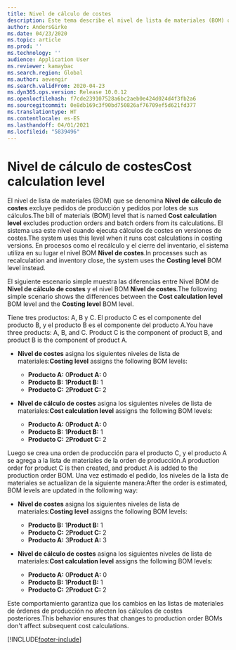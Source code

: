 ```yaml
---
title: Nivel de cálculo de costes
description: Este tema describe el nivel de lista de materiales (BOM) que se denomina Nivel de cálculo de costes. Este nivel BOM excluye los pedidos de producción y lote de sus cálculos.
author: AndersGirke
ms.date: 04/23/2020
ms.topic: article
ms.prod: ''
ms.technology: ''
audience: Application User
ms.reviewer: kamaybac
ms.search.region: Global
ms.author: aevengir
ms.search.validFrom: 2020-04-23
ms.dyn365.ops.version: Release 10.0.12
ms.openlocfilehash: f7cde239107528a6bc2aeb0e424d024d4f3fb2a6
ms.sourcegitcommit: 0e8db169c3f90bd750826af76709ef5d621fd377
ms.translationtype: HT
ms.contentlocale: es-ES
ms.lasthandoff: 04/01/2021
ms.locfileid: "5839496"
---
```

# <a name="cost-calculation-level"></a><span data-ttu-id="49fd0-104">Nivel de cálculo de costes</span><span class="sxs-lookup"><span data-stu-id="49fd0-104">Cost calculation level</span></span>

<span data-ttu-id="49fd0-105">El nivel de lista de materiales (BOM) que se denomina **Nivel de cálculo de costes** excluye pedidos de producción y pedidos por lotes de sus cálculos.</span><span class="sxs-lookup"><span data-stu-id="49fd0-105">The bill of materials (BOM) level that is named **Cost calculation level** excludes production orders and batch orders from its calculations.</span></span> <span data-ttu-id="49fd0-106">El sistema usa este nivel cuando ejecuta cálculos de costes en versiones de costes.</span><span class="sxs-lookup"><span data-stu-id="49fd0-106">The system uses this level when it runs cost calculations in costing versions.</span></span> <span data-ttu-id="49fd0-107">En procesos como el recálculo y el cierre del inventario, el sistema utiliza en su lugar el nivel BOM **Nivel de costes**.</span><span class="sxs-lookup"><span data-stu-id="49fd0-107">In processes such as recalculation and inventory close, the system uses the **Costing level** BOM level instead.</span></span>

<span data-ttu-id="49fd0-108">El siguiente escenario simple muestra las diferencias entre Nivel BOM de **Nivel de cálculo de costes** y el nivel BOM **Nivel de costes**.</span><span class="sxs-lookup"><span data-stu-id="49fd0-108">The following simple scenario shows the differences between the **Cost calculation level** BOM level and the **Costing level** BOM level.</span></span>

<span data-ttu-id="49fd0-109">Tiene tres productos: A, B y C. El producto C es el componente del producto B, y el producto B es el componente del producto A.</span><span class="sxs-lookup"><span data-stu-id="49fd0-109">You have three products: A, B, and C. Product C is the component of product B, and product B is the component of product A.</span></span>

- <span data-ttu-id="49fd0-110">**Nivel de costes** asigna los siguientes niveles de lista de materiales:</span><span class="sxs-lookup"><span data-stu-id="49fd0-110">**Costing level** assigns the following BOM levels:</span></span>

    - <span data-ttu-id="49fd0-111">**Producto A:** 0</span><span class="sxs-lookup"><span data-stu-id="49fd0-111">**Product A:** 0</span></span>
    - <span data-ttu-id="49fd0-112">**Producto B:** 1</span><span class="sxs-lookup"><span data-stu-id="49fd0-112">**Product B:** 1</span></span>
    - <span data-ttu-id="49fd0-113">**Producto C:** 2</span><span class="sxs-lookup"><span data-stu-id="49fd0-113">**Product C:** 2</span></span>

- <span data-ttu-id="49fd0-114">**Nivel de cálculo de costes** asigna los siguientes niveles de lista de materiales:</span><span class="sxs-lookup"><span data-stu-id="49fd0-114">**Cost calculation level** assigns the following BOM levels:</span></span>

    - <span data-ttu-id="49fd0-115">**Producto A:** 0</span><span class="sxs-lookup"><span data-stu-id="49fd0-115">**Product A:** 0</span></span>
    - <span data-ttu-id="49fd0-116">**Producto B:** 1</span><span class="sxs-lookup"><span data-stu-id="49fd0-116">**Product B:** 1</span></span>
    - <span data-ttu-id="49fd0-117">**Producto C:** 2</span><span class="sxs-lookup"><span data-stu-id="49fd0-117">**Product C:** 2</span></span>

<span data-ttu-id="49fd0-118">Luego se crea una orden de producción para el producto C, y el producto A se agrega a la lista de materiales de la orden de producción.</span><span class="sxs-lookup"><span data-stu-id="49fd0-118">A production order for product C is then created, and product A is added to the production order BOM.</span></span> <span data-ttu-id="49fd0-119">Una vez estimado el pedido, los niveles de la lista de materiales se actualizan de la siguiente manera:</span><span class="sxs-lookup"><span data-stu-id="49fd0-119">After the order is estimated, BOM levels are updated in the following way:</span></span>

- <span data-ttu-id="49fd0-120">**Nivel de costes** asigna los siguientes niveles de lista de materiales:</span><span class="sxs-lookup"><span data-stu-id="49fd0-120">**Costing level** assigns the following BOM levels:</span></span>

    - <span data-ttu-id="49fd0-121">**Producto B:** 1</span><span class="sxs-lookup"><span data-stu-id="49fd0-121">**Product B:** 1</span></span>
    - <span data-ttu-id="49fd0-122">**Producto C:** 2</span><span class="sxs-lookup"><span data-stu-id="49fd0-122">**Product C:** 2</span></span>
    - <span data-ttu-id="49fd0-123">**Producto A:** 3</span><span class="sxs-lookup"><span data-stu-id="49fd0-123">**Product A:** 3</span></span>

- <span data-ttu-id="49fd0-124">**Nivel de cálculo de costes** asigna los siguientes niveles de lista de materiales:</span><span class="sxs-lookup"><span data-stu-id="49fd0-124">**Cost calculation level** assigns the following BOM levels:</span></span>

    - <span data-ttu-id="49fd0-125">**Producto A:** 0</span><span class="sxs-lookup"><span data-stu-id="49fd0-125">**Product A:** 0</span></span>
    - <span data-ttu-id="49fd0-126">**Producto B:** 1</span><span class="sxs-lookup"><span data-stu-id="49fd0-126">**Product B:** 1</span></span>
    - <span data-ttu-id="49fd0-127">**Producto C:** 2</span><span class="sxs-lookup"><span data-stu-id="49fd0-127">**Product C:** 2</span></span>

<span data-ttu-id="49fd0-128">Este comportamiento garantiza que los cambios en las listas de materiales de órdenes de producción no afecten los cálculos de costes posteriores.</span><span class="sxs-lookup"><span data-stu-id="49fd0-128">This behavior ensures that changes to production order BOMs don't affect subsequent cost calculations.</span></span>


[!INCLUDE[footer-include](../../includes/footer-banner.md)]